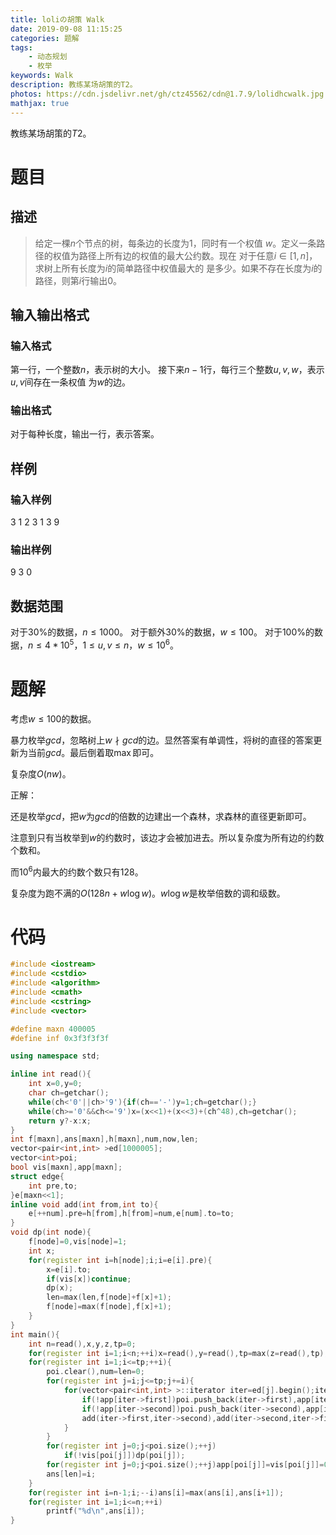 ```yaml
---
title: loliの胡策 Walk
date: 2019-09-08 11:15:25
categories: 题解
tags:
	- 动态规划
	- 枚举
keywords: Walk
description: 教练某场胡策的T2。
photos: https://cdn.jsdelivr.net/gh/ctz45562/cdn@1.7.9/lolidhcwalk.jpg
mathjax: true
---
```


教练某场胡策的$T2$。

<!--more-->

# 题目

## 描述

> 给定一棵$n$个节点的树，每条边的长度为$1$，同时有一个权值
> $w$。定义一条路径的权值为路径上所有边的权值的最大公约数。现在
> 对于任意$i\in[1,n]$，求树上所有长度为$i$的简单路径中权值最大的
> 是多少。如果不存在长度为$i$的路径，则第$i$行输出$0$。

## 输入输出格式

### 输入格式

第一行，一个整数$n$，表示树的大小。 
 接下来$n-1$行，每行三个整数$u,v,w$，表示$u,v$间存在一条权值
为$w$的边。 

### 输出格式

对于每种长度，输出一行，表示答案。 

## 样例

### 输入样例

3 
1 2 3 
1 3 9

### 输出样例

9 
3 
0 

## 数据范围

对于$30\%$的数据，$n\le 1000$。 
对于额外$30\%$的数据，$w\le 100$。 
对于$100\%$的数据，$n\le4*10^5$，$1\le u,v\le n$，$w\le 10^6$。 

# 题解

考虑$w\le 100$的数据。

暴力枚举$gcd$，忽略树上$w\nmid gcd$的边。显然答案有单调性，将树的直径的答案更新为当前$gcd$。最后倒着取$\max$即可。

复杂度$O(nw)$。

正解：

还是枚举$gcd$，把$w$为$gcd$的倍数的边建出一个森林，求森林的直径更新即可。

注意到只有当枚举到$w$的约数时，该边才会被加进去。所以复杂度为所有边的约数个数和。

而$10^6$内最大的约数个数只有$128$。

复杂度为跑不满的$O(128n+w\log w)$。$w\log w$是枚举倍数的调和级数。

# 代码

``` cpp
#include <iostream>
#include <cstdio>
#include <algorithm>
#include <cmath>
#include <cstring>
#include <vector>

#define maxn 400005
#define inf 0x3f3f3f3f

using namespace std;

inline int read(){
	int x=0,y=0;
	char ch=getchar();
	while(ch<'0'||ch>'9'){if(ch=='-')y=1;ch=getchar();}
	while(ch>='0'&&ch<='9')x=(x<<1)+(x<<3)+(ch^48),ch=getchar();
	return y?-x:x;
}
int f[maxn],ans[maxn],h[maxn],num,now,len;
vector<pair<int,int> >ed[1000005];
vector<int>poi;
bool vis[maxn],app[maxn];
struct edge{
	int pre,to;
}e[maxn<<1];
inline void add(int from,int to){
	e[++num].pre=h[from],h[from]=num,e[num].to=to;
}
void dp(int node){
	f[node]=0,vis[node]=1;
	int x;
	for(register int i=h[node];i;i=e[i].pre){
		x=e[i].to;
		if(vis[x])continue;
		dp(x);
		len=max(len,f[node]+f[x]+1);
		f[node]=max(f[node],f[x]+1);
	}
}
int main(){
	int n=read(),x,y,z,tp=0;
	for(register int i=1;i<n;++i)x=read(),y=read(),tp=max(z=read(),tp),ed[z].push_back((pair<int,int>){x,y});
	for(register int i=1;i<=tp;++i){
		poi.clear(),num=len=0;
		for(register int j=i;j<=tp;j+=i){
			for(vector<pair<int,int> >::iterator iter=ed[j].begin();iter!=ed[j].end();++iter){
				if(!app[iter->first])poi.push_back(iter->first),app[iter->first]=1,h[iter->first]=0;
				if(!app[iter->second])poi.push_back(iter->second),app[iter->second]=1,h[iter->second]=0;
				add(iter->first,iter->second),add(iter->second,iter->first);
			}
		}
		for(register int j=0;j<poi.size();++j)
			if(!vis[poi[j]])dp(poi[j]);
		for(register int j=0;j<poi.size();++j)app[poi[j]]=vis[poi[j]]=0;
		ans[len]=i;
	}
	for(register int i=n-1;i;--i)ans[i]=max(ans[i],ans[i+1]);
	for(register int i=1;i<=n;++i)
		printf("%d\n",ans[i]);
}
```


